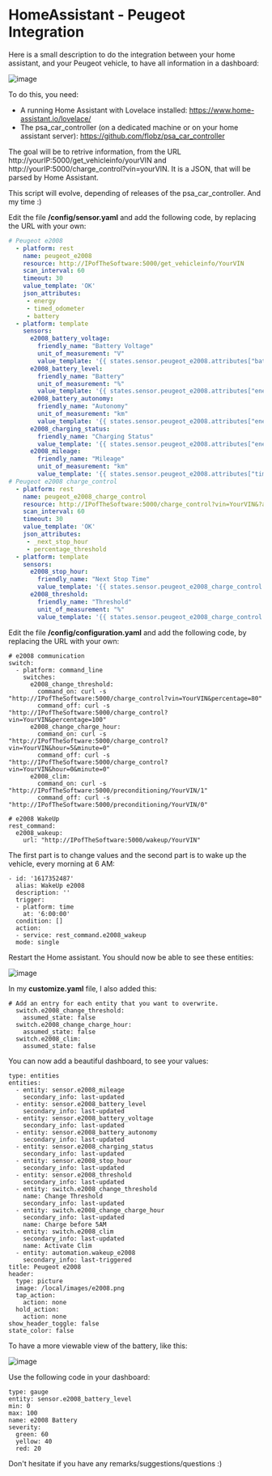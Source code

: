 # HomeAssistant - Peugeot Integration
Here is a small description to do the integration between your home assistant, and your Peugeot vehicle, to have all information in a dashboard:

![image](https://user-images.githubusercontent.com/15648175/113413427-f9dad380-93ba-11eb-848b-1a290904a242.png)

To do this, you need:
- A running Home Assistant with Lovelace installed: https://www.home-assistant.io/lovelace/
- The psa_car_controller (on a dedicated machine or on your home assistant server): https://github.com/flobz/psa_car_controller

The goal will be to retrive information, from the URL http://yourIP:5000/get_vehicleinfo/yourVIN and http://yourIP:5000/charge_control?vin=yourVIN.
It is a JSON, that will be parsed by Home Assistant.

This script will evolve, depending of releases of the psa_car_controller. And my time :)

Edit the file **/config/sensor.yaml** and add the following code, by replacing the URL with your own:

```yaml
# Peugeot e2008  
  - platform: rest
    name: peugeot_e2008
    resource: http://IPofTheSoftware:5000/get_vehicleinfo/YourVIN
    scan_interval: 60
    timeout: 30
    value_template: 'OK'
    json_attributes:
     - energy
     - timed_odometer
     - battery
  - platform: template
    sensors:
      e2008_battery_voltage:
        friendly_name: "Battery Voltage"
        unit_of_measurement: "V"
        value_template: '{{ states.sensor.peugeot_e2008.attributes["battery"]["voltage"] * 4 }}'
      e2008_battery_level:
        friendly_name: "Battery"
        unit_of_measurement: "%"
        value_template: '{{ states.sensor.peugeot_e2008.attributes["energy"][0]["level"] }}'
      e2008_battery_autonomy:
        friendly_name: "Autonomy"
        unit_of_measurement: "km"
        value_template: '{{ states.sensor.peugeot_e2008.attributes["energy"][0]["autonomy"] }}'
      e2008_charging_status:
        friendly_name: "Charging Status"
        value_template: '{{ states.sensor.peugeot_e2008.attributes["energy"][0]["charging"]["status"] }}'
      e2008_mileage:
        friendly_name: "Mileage"
        unit_of_measurement: "km"
        value_template: '{{ states.sensor.peugeot_e2008.attributes["timed_odometer"]["mileage"] }}'
# Peugeot e2008 charge_control
  - platform: rest
    name: peugeot_e2008_charge_control
    resource: http://IPofTheSoftware:5000/charge_control?vin=YourVIN&?always_check=true
    scan_interval: 60
    timeout: 30
    value_template: 'OK'
    json_attributes:
     - _next_stop_hour
     - percentage_threshold
  - platform: template
    sensors:
      e2008_stop_hour:
        friendly_name: "Next Stop Time"
        value_template: '{{ states.sensor.peugeot_e2008_charge_control.attributes["_next_stop_hour"]}}'
      e2008_threshold:
        friendly_name: "Threshold"
        unit_of_measurement: "%"
        value_template: '{{ states.sensor.peugeot_e2008_charge_control.attributes["percentage_threshold"] }}'
```

Edit the file **/config/configuration.yaml** and add the following code, by replacing the URL with your own:

```
# e2008 communication
switch:
  - platform: command_line
    switches:
      e2008_change_threshold:
        command_on: curl -s "http://IPofTheSoftware:5000/charge_control?vin=YourVIN&percentage=80"
        command_off: curl -s "http://IPofTheSoftware:5000/charge_control?vin=YourVIN&percentage=100"
      e2008_change_charge_hour:
        command_on: curl -s "http://IPofTheSoftware:5000/charge_control?vin=YourVIN&hour=5&minute=0"
        command_off: curl -s "http://IPofTheSoftware:5000/charge_control?vin=YourVIN&hour=0&minute=0"
      e2008_clim:
        command_on: curl -s "http://IPofTheSoftware:5000/preconditioning/YourVIN/1"
        command_off: curl -s "http://IPofTheSoftware:5000/preconditioning/YourVIN/0"
       
# e2008 WakeUp
rest_command:
  e2008_wakeup:
    url: "http://IPofTheSoftware:5000/wakeup/YourVIN"
```
The first part is to change values and the second part is to wake up the vehicle, every morning at 6 AM:

```
- id: '1617352487'
  alias: WakeUp e2008
  description: ''
  trigger:
  - platform: time
    at: '6:00:00'
  condition: []
  action:
  - service: rest_command.e2008_wakeup
  mode: single
```

Restart the Home assistant.
You should now be able to see these entities:

![image](https://user-images.githubusercontent.com/15648175/113413669-7a99cf80-93bb-11eb-8744-78edec8c92e2.png)

In my **customize.yaml** file, I also added this:

```
# Add an entry for each entity that you want to overwrite.
  switch.e2008_change_threshold:
    assumed_state: false
  switch.e2008_change_charge_hour:
    assumed_state: false
  switch.e2008_clim:
    assumed_state: false
```

You can now add a beautiful dashboard, to see your values:

```
type: entities
entities:
  - entity: sensor.e2008_mileage
    secondary_info: last-updated
  - entity: sensor.e2008_battery_level
    secondary_info: last-updated
  - entity: sensor.e2008_battery_voltage
    secondary_info: last-updated
  - entity: sensor.e2008_battery_autonomy
    secondary_info: last-updated
  - entity: sensor.e2008_charging_status
    secondary_info: last-updated
  - entity: sensor.e2008_stop_hour
    secondary_info: last-updated
  - entity: sensor.e2008_threshold
    secondary_info: last-updated
  - entity: switch.e2008_change_threshold
    name: Change Threshold
    secondary_info: last-updated
  - entity: switch.e2008_change_charge_hour
    secondary_info: last-updated
    name: Charge before 5AM
  - entity: switch.e2008_clim
    secondary_info: last-updated
    name: Activate Clim
  - entity: automation.wakeup_e2008
    secondary_info: last-triggered
title: Peugeot e2008
header:
  type: picture
  image: /local/images/e2008.png
  tap_action:
    action: none
  hold_action:
    action: none
show_header_toggle: false
state_color: false
```
To have a more viewable view of the battery, like this:

![image](https://user-images.githubusercontent.com/15648175/113413772-b6349980-93bb-11eb-87a5-5e4b80df3ca3.png)

Use the following code in your dashboard:

```
type: gauge
entity: sensor.e2008_battery_level
min: 0
max: 100
name: e2008 Battery
severity:
  green: 60
  yellow: 40
  red: 20
```

Don't hesitate if you have any remarks/suggestions/questions :)
